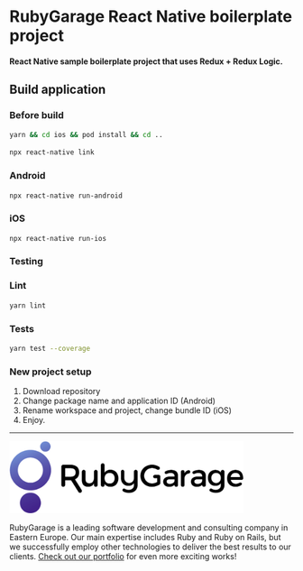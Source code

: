 # RubyGarage React Native boilerplate project

#### React Native sample boilerplate project that uses Redux + Redux Logic.

## Build application

### Before build

```bash
yarn && cd ios && pod install && cd ..
```

```bash
npx react-native link
```

### Android

```bash
npx react-native run-android
```

### iOS

```bash
npx react-native run-ios
```

### Testing

### Lint

```bash
yarn lint
```

### Tests

```bash
yarn test --coverage
```

### New project setup
1. Download repository
2. Change package name and application ID (Android)
3. Rename workspace and project, change bundle ID (iOS)
4. Enjoy.

***
<a href="https://rubygarage.org/"><img src="https://github.com/rubygarage/shopapp-shopify-ios/blob/master/assets/rubygarage.png?raw=true" alt="RubyGarage Logo" width="415" height="128"></a>

RubyGarage is a leading software development and consulting company in Eastern Europe. Our main expertise includes Ruby and Ruby on Rails, but we successfully employ other technologies to deliver the best results to our clients. [Check out our portfolio](https://rubygarage.org/portfolio) for even more exciting works!